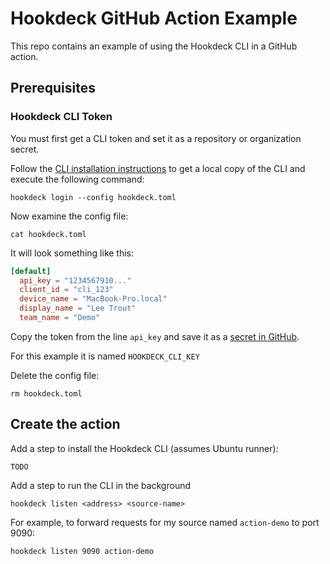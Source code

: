 # Hookdeck GitHub Action Example

This repo contains an example of using the Hookdeck CLI in a GitHub action.

## Prerequisites

### Hookdeck CLI Token

You must first get a CLI token and set it as a repository or organization secret.

Follow the [CLI installation instructions][hookdeck-cli-install] to get a local copy of the CLI and execute the following command:

```shell
hookdeck login --config hookdeck.toml
```

Now examine the config file:

```shell
cat hookdeck.toml
```

It will look something like this:

```toml
[default]
  api_key = "1234567910..."
  client_id = "cli_123"
  device_name = "MacBook-Pro.local"
  display_name = "Lee Trout"
  team_name = "Demo"
```

Copy the token from the line `api_key` and save it as a [secret in GitHub][github-secret].

For this example it is named `HOOKDECK_CLI_KEY`

Delete the config file:

```shell
rm hookdeck.toml
```

## Create the action

Add a step to install the Hookdeck CLI (assumes Ubuntu runner):

```shell
TODO
```

Add a step to run the CLI in the background

```shell
hookdeck listen <address> <source-name>
```

For example, to forward requests for my source named `action-demo` to port 9090:

```shell
hookdeck listen 9090 action-demo
```

[github-secret]: https://docs.github.com/en/actions/security-guides/encrypted-secrets
[hookdeck-cli-install]: https://hookdeck.com/cli#installation
